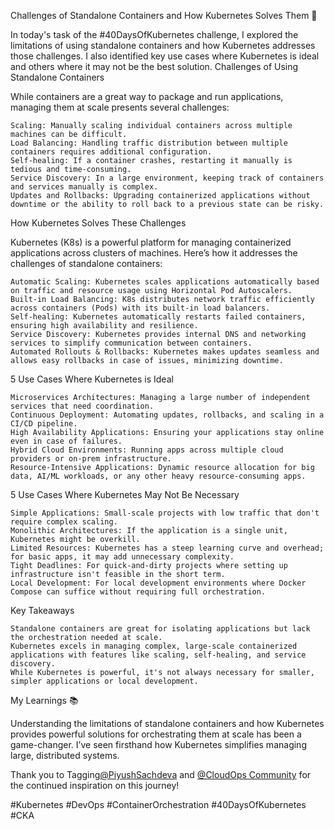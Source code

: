Challenges of Standalone Containers and How Kubernetes Solves Them 🚀

In today's task of the #40DaysOfKubernetes challenge, I explored the limitations of using standalone containers and how Kubernetes addresses those challenges. I also identified key use cases where Kubernetes is ideal and others where it may not be the best solution.
Challenges of Using Standalone Containers

While containers are a great way to package and run applications, managing them at scale presents several challenges:

    Scaling: Manually scaling individual containers across multiple machines can be difficult.
    Load Balancing: Handling traffic distribution between multiple containers requires additional configuration.
    Self-healing: If a container crashes, restarting it manually is tedious and time-consuming.
    Service Discovery: In a large environment, keeping track of containers and services manually is complex.
    Updates and Rollbacks: Upgrading containerized applications without downtime or the ability to roll back to a previous state can be risky.

How Kubernetes Solves These Challenges

Kubernetes (K8s) is a powerful platform for managing containerized applications across clusters of machines. Here’s how it addresses the challenges of standalone containers:

    Automatic Scaling: Kubernetes scales applications automatically based on traffic and resource usage using Horizontal Pod Autoscalers.
    Built-in Load Balancing: K8s distributes network traffic efficiently across containers (Pods) with its built-in load balancers.
    Self-healing: Kubernetes automatically restarts failed containers, ensuring high availability and resilience.
    Service Discovery: Kubernetes provides internal DNS and networking services to simplify communication between containers.
    Automated Rollouts & Rollbacks: Kubernetes makes updates seamless and allows easy rollbacks in case of issues, minimizing downtime.

5 Use Cases Where Kubernetes is Ideal

    Microservices Architectures: Managing a large number of independent services that need coordination.
    Continuous Deployment: Automating updates, rollbacks, and scaling in a CI/CD pipeline.
    High Availability Applications: Ensuring your applications stay online even in case of failures.
    Hybrid Cloud Environments: Running apps across multiple cloud providers or on-prem infrastructure.
    Resource-Intensive Applications: Dynamic resource allocation for big data, AI/ML workloads, or any other heavy resource-consuming apps.

5 Use Cases Where Kubernetes May Not Be Necessary

    Simple Applications: Small-scale projects with low traffic that don't require complex scaling.
    Monolithic Architectures: If the application is a single unit, Kubernetes might be overkill.
    Limited Resources: Kubernetes has a steep learning curve and overhead; for basic apps, it may add unnecessary complexity.
    Tight Deadlines: For quick-and-dirty projects where setting up infrastructure isn't feasible in the short term.
    Local Development: For local development environments where Docker Compose can suffice without requiring full orchestration.

Key Takeaways

    Standalone containers are great for isolating applications but lack the orchestration needed at scale.
    Kubernetes excels in managing complex, large-scale containerized applications with features like scaling, self-healing, and service discovery.
    While Kubernetes is powerful, it's not always necessary for smaller, simpler applications or local development.

My Learnings 📚

Understanding the limitations of standalone containers and how Kubernetes provides powerful solutions for orchestrating them at scale has been a game-changer. I’ve seen firsthand how Kubernetes simplifies managing large, distributed systems.

Thank you to Tagging[@PiyushSachdeva](https://www.linkedin.com/in/piyush-sachdeva) and [@CloudOps Community](https://www.linkedin.com/company/thecloudopscomm) for the continued inspiration on this journey!

#Kubernetes #DevOps #ContainerOrchestration #40DaysOfKubernetes #CKA